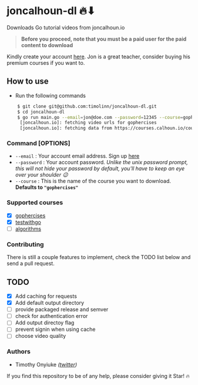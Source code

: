 # joncalhoun-dl 🔥⬇

Downloads Go tutorial videos from joncalhoun.io

> **Before you proceed, note that you must be a paid user for the paid content to download**

Kindly create your account [here](https://courses.calhoun.io/signup?). Jon is a great teacher, consider buying his premium courses if you want to.

## How to use

+ Run the following commands

```bash
    $ git clone git@github.com:timolinn/joncalhoun-dl.git
    $ cd joncalhoun-dl
    $ go run main.go --email=jon@doe.com --password=12345 --course=gophercises
     [joncalhoun.io]: fetching video urls for gophercises
     [joncalhoun.io]: fetching data from https://courses.calhoun.io/courses/cor_gophercises...
```

### Command [OPTIONS]

+ `--email` : Your account email address. Sign up [here](https://courses.calhoun.io/signup?)
+ `--password` : Your account password. _Unlike the unix password prompt, this will not hide your password by default, you'll have to keep an eye over your shoulder 😉_
+ `--course` : This is the name of the course you want to download. **Defaults to `"gophercises"`**

### Supported courses

+ [x] [gophercises](https://courses.calhoun.io/courses/cor_gophercises)
+ [x] [testwithgo](https://courses.calhoun.io/courses/cor_test)
+ [ ] [algorithms](https://courses.calhoun.io/courses/cor_algo)

### Contributing

There is still a couple features to implement, check the TODO list below and send a pull request.

## TODO

+ [x] Add caching for requests
+ [x] Add default output directory
+ [ ] provide packaged release and semver
+ [ ] check for authentication error
+ [ ] Add output directoy flag
+ [ ] prevent signin when using cache
+ [ ] choose video quality

### Authors

+ Timothy Onyiuke _([twitter](https://twitter.com/timolinn_))_

If you find this repository to be of any help, please consider giving it Star! 🔥
